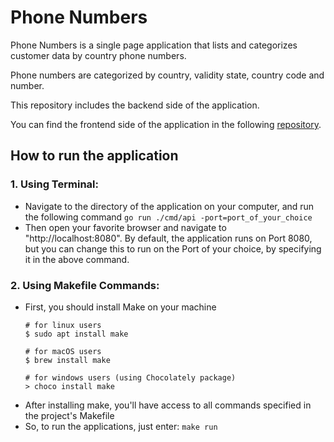 # Phone Numbers

Phone Numbers is a single page application that lists and categorizes customer data by country phone numbers.

Phone numbers are categorized by country, validity state, country code and number.

This repository includes the backend side of the application.

You can find the frontend side of the application in the following [repository](https://github.com/imarco20/phone-numbers-frontend).

## How to run the application

### 1. Using Terminal:

- Navigate to the directory of the application on your computer, and run the following command
  ```go run ./cmd/api -port=port_of_your_choice```
- Then open your favorite browser and navigate to "http://localhost:8080". By default, the application runs on Port
  8080, but you can change this to run on the Port of your choice, by specifying it in the above command.

### 2. Using Makefile Commands:

- First, you should install Make on your machine
    ```
    # for linux users
    $ sudo apt install make
    
    # for macOS users
    $ brew install make
    
    # for windows users (using Chocolately package)
    > choco install make
    ```
- After installing make, you'll have access to all commands specified in the project's Makefile
- So, to run the applications, just enter:
  ```make run```

